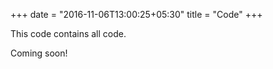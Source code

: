 +++
date = "2016-11-06T13:00:25+05:30"
title = "Code"
+++

This code contains all code. 

Coming soon!